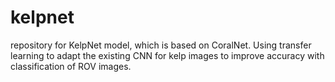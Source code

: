 # kelpnet
repository for KelpNet model, which is based on CoralNet. Using transfer learning to adapt the existing CNN for kelp images to improve accuracy with classification of ROV images.
